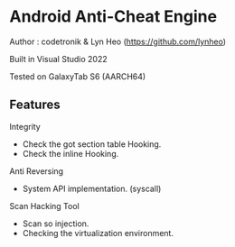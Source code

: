 # Android Anti-Cheat Engine

Author : codetronik & Lyn Heo (https://github.com/lynheo)

Built in Visual Studio 2022

Tested on GalaxyTab S6 (AARCH64)

## Features
Integrity
 - Check the got section table Hooking.
 - Check the inline Hooking.

Anti Reversing
 - System API implementation. (syscall)
 
Scan Hacking Tool
 - Scan so injection.
 - Checking the virtualization environment.
